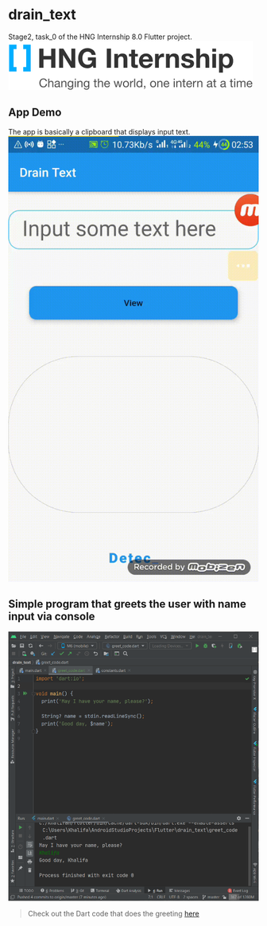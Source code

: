 # drain_text

Stage2, task_0 of the HNG Internship 8.0 Flutter project.
![HNG Internship Banner](https://github.com/Detective-Khalifah/Images/blob/main/HNG%20Internship%20brand-logo.png)

## App Demo
The app is basically a clipboard that displays input text.
![Drain Text](https://github.com/Detective-Khalifah/Images/blob/main/drain_text_demo.gif)

## Simple program that greets the user with name input via console
![Dart Greets](https://github.com/Detective-Khalifah/Images/blob/main/Stage2%2C%20task_1-Dart_greets.png)
>Check out the Dart code that does the greeting [here](https://github.com/Detective-Khalifah/drain_text/blob/master/greet_code.dart)
